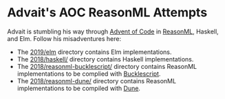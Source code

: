 # Advait's AOC ReasonML Attempts

Advait is stumbling his way through [Advent of Code](https://adventofcode.com/) in [ReasonML](http://reasonmlhub.com/exploring-reasonml/ch_about-reasonml.html#what-is-reasonml), Haskell, and Elm. Follow his misadventures here:

  - The [2019/elm](https://github.com/advait/aoc/tree/master/2019/elm?ts=2) directory contains Elm implementations.
  - The [2018/haskell/](https://github.com/advait/aoc/tree/master/2018/haskell?ts=2) directory contains Haskell implementations.
  - The [2018/reasonml-bucklescript/](https://github.com/advait/aoc/tree/master/2018/reasonml-bucklescript?ts=2) directory contains ReasonML implementations to be complied with [Bucklescript](https://bucklescript.github.io/).
  - The [2018/reasonml-dune/](https://github.com/advait/aoc/tree/master/2018/reasonml-dune?ts=2) directory contains ReasonML implementations to be compiled with [Dune](https://dune.build/).
